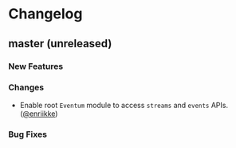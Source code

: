# Changelog

## master (unreleased)

### New Features

### Changes

* Enable root `Eventum` module to access `streams` and `events` APIs. ([@enriikke][])

### Bug Fixes


[@enriikke]: https://github.com/Enriikke
